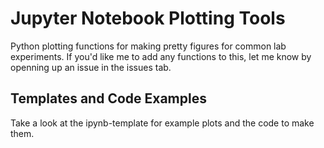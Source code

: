 Jupyter Notebook Plotting Tools
==============================================================================

Python plotting functions for making pretty figures for common lab experiments. If you'd like me to add any functions to this, let me know by openning up an issue in the issues tab.

Templates and Code Examples
------------------------------------------------------------------------------
Take a look at the ipynb-template for example plots and the code to make them.
